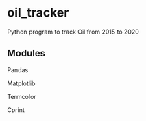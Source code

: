 # oil_tracker
Python program to track Oil from 2015 to 2020
## Modules
Pandas

Matplotlib

Termcolor

Cprint
